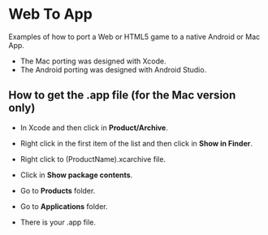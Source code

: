 # Web To App

Examples of how to port a Web or HTML5 game to a native Android or Mac App.

* The Mac porting was designed with Xcode.
* The Android porting was designed with Android Studio.

## How to get the .app file (for the Mac version only)

* In Xcode and then click in **Product/Archive**.

* Right click in the first item of the list and then click in **Show in Finder**.

* Right click to (ProductName).xcarchive file.

* Click in **Show package contents**.

* Go to **Products** folder.

* Go to **Applications** folder.

* There is your .app file.
